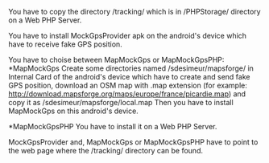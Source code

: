 You have to copy the directory /tracking/ which is in /PHPStorage/ directory on a Web PHP Server.

You have to install MockGpsProvider apk on the android's device which have to receive fake GPS position.

You have to choise between MapMockGps or MapMockGpsPHP:
*MapMockGps
Create some directories named /sdesimeur/mapsforge/ in Internal Card of the android's device  which have to create and send fake GPS position, download an OSM map with .map extension (for example: http://download.mapsforge.org/maps/europe/france/picardie.map) and copy it as /sdesimeur/mapsforge/local.map
Then you have to install MapMockGps on this android's device.

*MapMockGpsPHP
You have to install it on a Web PHP Server.

MockGpsProvider and, MapMockGps or MapMockGpsPHP have to point to the web page where the /tracking/ directory can be found.

